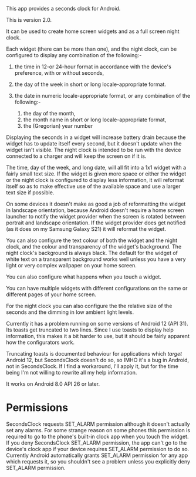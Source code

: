 This app provides a seconds clock for Android.

This is version 2.0.

It can be used to create home screen widgets and as a full screen night clock.

Each widget (there can be more than one), and the night clock, can be configured to display any combination of the following:-

1. the time in 12-or 24-hour format in accordance with the device's preference, with or without seconds,

2. the day of the week in short or long locale-appropriate format.

3. the date in numeric locale-appropriate format, or any combination of the following:-

    1. the day of the month,
    2. the month name in short or long locale-appropriate format,
    3. the (Gregorian) year number

Displaying the seconds in a widget will increase battery drain because the widget has to update itself every second, but it doesn't update when the widget isn't visible. The night clock is intended to be run with the device connected to a charger and will keep the screen on if it is.

The time, day of the week, and long date, will all fit into a 1x1 widget with a fairly small text size. If the widget is given more space or either the widget or the night clock is configured to display less information, it will reformat itself so as to make effective use of the available space and use a larger text size if possible.

On some devices it doesn't make as good a job of reformatting the widget in landscape orientation, because Android doesn't require a home screen launcher to notify the widget provider when the screen is rotated between portrait and landscape orientation. If the widget provider does get notified (as it does on my Samsung Galaxy S21) it will reformat the widget.

You can also configure the text colour of both the widget and the night clock, and the colour and transparency of the widget's background. The night clock's background is always black. The default for the widget of white text on a transparent background works well unless you have a very light or very complex wallpaper on your home screen.

You can also configure what happens when you touch a widget.

You can have multiple widgets with different configurations on the same or different pages of your home screen.

For the night clock you can also configure the the relative size of the seconds and the dimming in low ambient light levels.

Currently it has a problem running on some versions of Android 12 (API 31). Its toasts get truncated to two lines. Since I use toasts to display help information, this makes it a bit harder to use, but it should be fairly apparent how the configurators work.

Truncating toasts is documented behaviour for applications which *target* Android 12, but SecondsClock doesn't do so, so IMHO it's a bug in Android, not in SecondsClock. If I find a workaround, I'll apply it, but for the time being I'm not willing to rewrite all my help information.

It works on Android 8.0 API 26 or later.

# Permissions
SecondsClock requests SET_ALARM permission although it doesn't actually set any alarms. For some strange reason on some phones this permission is required to go to the phone's built-in clock app when you touch the widget. If you deny SecondsClock SET_ALARM permission, the app can't go to the device's clock app if your device requires SET_ALARM permission to do so. Currently Android automatically grants SET_ALARM permission for any app which requests it, so you shouldn't see a problem unless you explicitly deny SET_ALARM permission.
